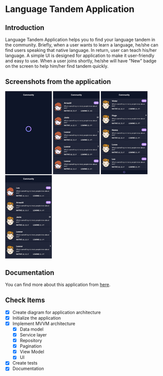 # Language Tandem Application
## Introduction
Language Tandem Application helps you to find your language tandem in the community. Briefly, when a user wants to learn a language, he/she can find users speaking that native language. In return, user can teach his/her language. A simple UI is designed for application to make it user-friendly and easy to use. When a user joins shortly, he/she will have "New" badge on the screen to help him/her find tandem quickly.


## Screenshots from the application
<p float="left">
  <img src="./docs/screenshots/error-state.jpg" width="150">
  <img src="./docs/screenshots/first-page.jpg" width="150">
  <img src="./docs/screenshots/more-loading.jpg" width="150">
  <img src="./docs/screenshots/community-example.jpg" width="150">
</p>

## Documentation
You can find more about this application from [here](./docs).

## Check Items
- [X] Create diagram for application architecture
- [X] Initialize the application
- [X] Implement MVVM architecture
    - [X] Data model
    - [X] Service layer
    - [X] Repository
    - [X] Pagination
    - [X] View Model
    - [X] UI
- [X] Create tests
- [X] Documentation
